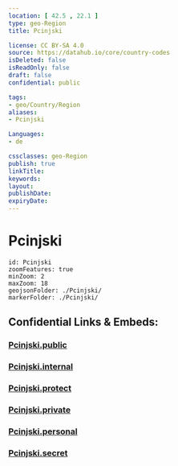 ```yaml
---
location: [ 42.5 , 22.1 ] 
type: geo-Region
title: Pcinjski

license: CC BY-SA 4.0
source: https://datahub.io/core/country-codes
isDeleted: false
isReadOnly: false
draft: false
confidential: public

tags:
- geo/Country/Region
aliases:
- Pcinjski

Languages:
- de

cssclasses: geo-Region
publish: true
linkTitle: 
keywords: 
layout: 
publishDate: 
expiryDate: 
---
```


# Pcinjski

```leaflet
id: Pcinjski
zoomFeatures: true 
minZoom: 2 
maxZoom: 18
geojsonFolder: ./Pcinjski/
markerFolder: ./Pcinjski/
```


## Confidential Links & Embeds: 

### [Pcinjski.public](/_public/\Earth\Continent\Europe\Europe~South\Serbia\districts~SerbiaPcinjski.public.md) 

### [Pcinjski.internal](/_internal/\Earth\Continent\Europe\Europe~South\Serbia\districts~SerbiaPcinjski.internal.md) 

### [Pcinjski.protect](/_protect/\Earth\Continent\Europe\Europe~South\Serbia\districts~SerbiaPcinjski.protect.md) 

### [Pcinjski.private](/_private/\Earth\Continent\Europe\Europe~South\Serbia\districts~SerbiaPcinjski.private.md) 

### [Pcinjski.personal](/_personal/\Earth\Continent\Europe\Europe~South\Serbia\districts~SerbiaPcinjski.personal.md) 

### [Pcinjski.secret](/_secret/\Earth\Continent\Europe\Europe~South\Serbia\districts~SerbiaPcinjski.secret.md)

